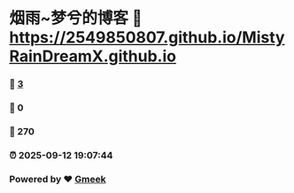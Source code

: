 # 烟雨~梦兮的博客 :link: https://2549850807.github.io/MistyRainDreamX.github.io 
### :page_facing_up: [3](https://2549850807.github.io/MistyRainDreamX.github.io/tag.html) 
### :speech_balloon: 0 
### :hibiscus: 270 
### :alarm_clock: 2025-09-12 19:07:44 
### Powered by :heart: [Gmeek](https://github.com/Meekdai/Gmeek)
